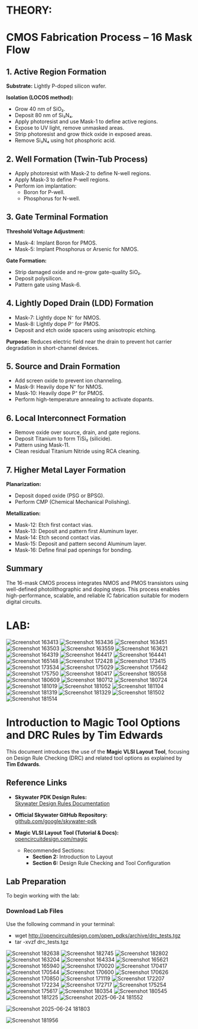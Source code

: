 # THEORY:
# CMOS Fabrication Process – 16 Mask Flow
## 1. Active Region Formation

**Substrate:** Lightly P-doped silicon wafer.

**Isolation (LOCOS method):**
- Grow 40 nm of SiO₂.
- Deposit 80 nm of Si₃N₄.
- Apply photoresist and use Mask-1 to define active regions.
- Expose to UV light, remove unmasked areas.
- Strip photoresist and grow thick oxide in exposed areas.
- Remove Si₃N₄ using hot phosphoric acid.

## 2. Well Formation (Twin-Tub Process)

- Apply photoresist with Mask-2 to define N-well regions.
- Apply Mask-3 to define P-well regions.
- Perform ion implantation:
  - Boron for P-well.
  - Phosphorus for N-well.

## 3. Gate Terminal Formation

**Threshold Voltage Adjustment:**
- Mask-4: Implant Boron for PMOS.
- Mask-5: Implant Phosphorus or Arsenic for NMOS.

**Gate Formation:**
- Strip damaged oxide and re-grow gate-quality SiO₂.
- Deposit polysilicon.
- Pattern gate using Mask-6.

## 4. Lightly Doped Drain (LDD) Formation

- Mask-7: Lightly dope N⁻ for NMOS.
- Mask-8: Lightly dope P⁻ for PMOS.
- Deposit and etch oxide spacers using anisotropic etching.

**Purpose:** Reduces electric field near the drain to prevent hot carrier degradation in short-channel devices.

## 5. Source and Drain Formation

- Add screen oxide to prevent ion channeling.
- Mask-9: Heavily dope N⁺ for NMOS.
- Mask-10: Heavily dope P⁺ for PMOS.
- Perform high-temperature annealing to activate dopants.

## 6. Local Interconnect Formation

- Remove oxide over source, drain, and gate regions.
- Deposit Titanium to form TiSi₂ (silicide).
- Pattern using Mask-11.
- Clean residual Titanium Nitride using RCA cleaning.

## 7. Higher Metal Layer Formation

**Planarization:**
- Deposit doped oxide (PSG or BPSG).
- Perform CMP (Chemical Mechanical Polishing).

**Metallization:**
- Mask-12: Etch first contact vias.
- Mask-13: Deposit and pattern first Aluminum layer.
- Mask-14: Etch second contact vias.
- Mask-15: Deposit and pattern second Aluminum layer.
- Mask-16: Define final pad openings for bonding.

## Summary

The 16-mask CMOS process integrates NMOS and PMOS transistors using well-defined photolithographic and doping steps. This process enables high-performance, scalable, and reliable IC fabrication suitable for modern digital circuits.


# LAB:
![Screenshot 163413](https://raw.githubusercontent.com/GNarendraVarma/VSDNASSCOM---Digital-VLSI-SoC-design-and-planning/master/3/Screenshot%202025-06-23%20163413.png)
![Screenshot 163436](https://raw.githubusercontent.com/GNarendraVarma/VSDNASSCOM---Digital-VLSI-SoC-design-and-planning/master/3/Screenshot%202025-06-23%20163436.png)
![Screenshot 163451](https://raw.githubusercontent.com/GNarendraVarma/VSDNASSCOM---Digital-VLSI-SoC-design-and-planning/master/3/Screenshot%202025-06-23%20163451.png)
![Screenshot 163503](https://raw.githubusercontent.com/GNarendraVarma/VSDNASSCOM---Digital-VLSI-SoC-design-and-planning/master/3/Screenshot%202025-06-23%20163503.png)
![Screenshot 163559](https://raw.githubusercontent.com/GNarendraVarma/VSDNASSCOM---Digital-VLSI-SoC-design-and-planning/master/3/Screenshot%202025-06-23%20163559.png)
![Screenshot 163621](https://raw.githubusercontent.com/GNarendraVarma/VSDNASSCOM---Digital-VLSI-SoC-design-and-planning/master/3/Screenshot%202025-06-23%20163621.png)
![Screenshot 164319](https://raw.githubusercontent.com/GNarendraVarma/VSDNASSCOM---Digital-VLSI-SoC-design-and-planning/master/3/Screenshot%202025-06-23%20164319.png)
![Screenshot 164417](https://raw.githubusercontent.com/GNarendraVarma/VSDNASSCOM---Digital-VLSI-SoC-design-and-planning/master/3/Screenshot%202025-06-23%20164417.png)
![Screenshot 164441](https://raw.githubusercontent.com/GNarendraVarma/VSDNASSCOM---Digital-VLSI-SoC-design-and-planning/master/3/Screenshot%202025-06-23%20164441.png)
![Screenshot 165148](https://raw.githubusercontent.com/GNarendraVarma/VSDNASSCOM---Digital-VLSI-SoC-design-and-planning/master/3/Screenshot%202025-06-23%20165148.png)
![Screenshot 172428](https://raw.githubusercontent.com/GNarendraVarma/VSDNASSCOM---Digital-VLSI-SoC-design-and-planning/master/3/Screenshot%202025-06-23%20172428.png)
![Screenshot 173415](https://raw.githubusercontent.com/GNarendraVarma/VSDNASSCOM---Digital-VLSI-SoC-design-and-planning/master/3/Screenshot%202025-06-23%20173415.png)
![Screenshot 173534](https://raw.githubusercontent.com/GNarendraVarma/VSDNASSCOM---Digital-VLSI-SoC-design-and-planning/master/3/Screenshot%202025-06-23%20173534.png)
![Screenshot 175029](https://raw.githubusercontent.com/GNarendraVarma/VSDNASSCOM---Digital-VLSI-SoC-design-and-planning/master/3/Screenshot%202025-06-23%20175029.png)
![Screenshot 175642](https://raw.githubusercontent.com/GNarendraVarma/VSDNASSCOM---Digital-VLSI-SoC-design-and-planning/master/3/Screenshot%202025-06-23%20175642.png)
![Screenshot 175750](https://raw.githubusercontent.com/GNarendraVarma/VSDNASSCOM---Digital-VLSI-SoC-design-and-planning/master/3/Screenshot%202025-06-23%20175750.png)
![Screenshot 180417](https://raw.githubusercontent.com/GNarendraVarma/VSDNASSCOM---Digital-VLSI-SoC-design-and-planning/master/3/Screenshot%202025-06-23%20180417.png)
![Screenshot 180558](https://raw.githubusercontent.com/GNarendraVarma/VSDNASSCOM---Digital-VLSI-SoC-design-and-planning/master/3/Screenshot%202025-06-23%20180558.png)
![Screenshot 180609](https://raw.githubusercontent.com/GNarendraVarma/VSDNASSCOM---Digital-VLSI-SoC-design-and-planning/master/3/Screenshot%202025-06-23%20180609.png)
![Screenshot 180712](https://raw.githubusercontent.com/GNarendraVarma/VSDNASSCOM---Digital-VLSI-SoC-design-and-planning/master/3/Screenshot%202025-06-23%20180712.png)
![Screenshot 180724](https://raw.githubusercontent.com/GNarendraVarma/VSDNASSCOM---Digital-VLSI-SoC-design-and-planning/master/3/Screenshot%202025-06-23%20180724.png)
![Screenshot 181019](https://raw.githubusercontent.com/GNarendraVarma/VSDNASSCOM---Digital-VLSI-SoC-design-and-planning/master/3/Screenshot%202025-06-23%20181019.png)
![Screenshot 181052](https://raw.githubusercontent.com/GNarendraVarma/VSDNASSCOM---Digital-VLSI-SoC-design-and-planning/master/3/Screenshot%202025-06-23%20181052.png)
![Screenshot 181104](https://raw.githubusercontent.com/GNarendraVarma/VSDNASSCOM---Digital-VLSI-SoC-design-and-planning/master/3/Screenshot%202025-06-23%20181104.png)
![Screenshot 181319](https://raw.githubusercontent.com/GNarendraVarma/VSDNASSCOM---Digital-VLSI-SoC-design-and-planning/master/3/Screenshot%202025-06-23%20181319.png)
![Screenshot 181329](https://raw.githubusercontent.com/GNarendraVarma/VSDNASSCOM---Digital-VLSI-SoC-design-and-planning/master/3/Screenshot%202025-06-23%20181329.png)
![Screenshot 181502](https://raw.githubusercontent.com/GNarendraVarma/VSDNASSCOM---Digital-VLSI-SoC-design-and-planning/master/3/Screenshot%202025-06-23%20181502.png)
![Screenshot 181514](https://raw.githubusercontent.com/GNarendraVarma/VSDNASSCOM---Digital-VLSI-SoC-design-and-planning/master/3/Screenshot%202025-06-23%20181514.png)
# Introduction to Magic Tool Options and DRC Rules by Tim Edwards

This document introduces the use of the **Magic VLSI Layout Tool**, focusing on Design Rule Checking (DRC) and related tool options as explained by **Tim Edwards**.

## Reference Links

- **Skywater PDK Design Rules:**  
  [Skywater Design Rules Documentation](https://skywater-pdk.readthedocs.io/en/main/rules/periphery.html)

- **Official Skywater GitHub Repository:**  
  [github.com/google/skywater-pdk](https://github.com/google/skywater-pdk)

- **Magic VLSI Layout Tool (Tutorial & Docs):**  
  [opencircuitdesign.com/magic](https://opencircuitdesign.com/magic)

  - Recommended Sections:  
    - **Section 2:** Introduction to Layout  
    - **Section 6:** Design Rule Checking and Tool Configuration

## Lab Preparation

To begin working with the lab:

### Download Lab Files

Use the following command in your terminal:

- wget http://opencircuitdesign.com/open_pdks/archive/drc_tests.tgz
- tar -xvzf drc_tests.tgz


![Screenshot 182638](https://raw.githubusercontent.com/GNarendraVarma/VSDNASSCOM---Digital-VLSI-SoC-design-and-planning/master/3/Screenshot%202025-06-23%20182638.png)
![Screenshot 182745](https://raw.githubusercontent.com/GNarendraVarma/VSDNASSCOM---Digital-VLSI-SoC-design-and-planning/master/3/Screenshot%202025-06-23%20182745.png)
![Screenshot 182802](https://raw.githubusercontent.com/GNarendraVarma/VSDNASSCOM---Digital-VLSI-SoC-design-and-planning/master/3/Screenshot%202025-06-23%20182802.png)
![Screenshot 163204](https://raw.githubusercontent.com/GNarendraVarma/VSDNASSCOM---Digital-VLSI-SoC-design-and-planning/master/3/Screenshot%202025-06-24%20163204.png)
![Screenshot 164334](https://raw.githubusercontent.com/GNarendraVarma/VSDNASSCOM---Digital-VLSI-SoC-design-and-planning/master/3/Screenshot%202025-06-24%20164334.png)
![Screenshot 165621](https://raw.githubusercontent.com/GNarendraVarma/VSDNASSCOM---Digital-VLSI-SoC-design-and-planning/master/3/Screenshot%202025-06-24%20165621.png)
![Screenshot 165940](https://raw.githubusercontent.com/GNarendraVarma/VSDNASSCOM---Digital-VLSI-SoC-design-and-planning/master/3/Screenshot%202025-06-24%20165940.png)
![Screenshot 170020](https://raw.githubusercontent.com/GNarendraVarma/VSDNASSCOM---Digital-VLSI-SoC-design-and-planning/master/3/Screenshot%202025-06-24%20170020.png)
![Screenshot 170417](https://raw.githubusercontent.com/GNarendraVarma/VSDNASSCOM---Digital-VLSI-SoC-design-and-planning/master/3/Screenshot%202025-06-24%20170417.png)
![Screenshot 170544](https://raw.githubusercontent.com/GNarendraVarma/VSDNASSCOM---Digital-VLSI-SoC-design-and-planning/master/3/Screenshot%202025-06-24%20170544.png)
![Screenshot 170600](https://raw.githubusercontent.com/GNarendraVarma/VSDNASSCOM---Digital-VLSI-SoC-design-and-planning/master/3/Screenshot%202025-06-24%20170600.png)
![Screenshot 170626](https://raw.githubusercontent.com/GNarendraVarma/VSDNASSCOM---Digital-VLSI-SoC-design-and-planning/master/3/Screenshot%202025-06-24%20170626.png)
![Screenshot 170850](https://raw.githubusercontent.com/GNarendraVarma/VSDNASSCOM---Digital-VLSI-SoC-design-and-planning/master/3/Screenshot%202025-06-24%20170850.png)
![Screenshot 171119](https://raw.githubusercontent.com/GNarendraVarma/VSDNASSCOM---Digital-VLSI-SoC-design-and-planning/master/3/Screenshot%202025-06-24%20171119.png)
![Screenshot 172207](https://raw.githubusercontent.com/GNarendraVarma/VSDNASSCOM---Digital-VLSI-SoC-design-and-planning/master/3/Screenshot%202025-06-24%20172207.png)
![Screenshot 172234](https://raw.githubusercontent.com/GNarendraVarma/VSDNASSCOM---Digital-VLSI-SoC-design-and-planning/master/3/Screenshot%202025-06-24%20172234.png)
![Screenshot 172717](https://raw.githubusercontent.com/GNarendraVarma/VSDNASSCOM---Digital-VLSI-SoC-design-and-planning/master/3/Screenshot%202025-06-24%20172717.png)
![Screenshot 175254](https://raw.githubusercontent.com/GNarendraVarma/VSDNASSCOM---Digital-VLSI-SoC-design-and-planning/master/3/Screenshot%202025-06-24%20175254.png)
![Screenshot 175617](https://raw.githubusercontent.com/GNarendraVarma/VSDNASSCOM---Digital-VLSI-SoC-design-and-planning/master/3/Screenshot%202025-06-24%20175617.png)
![Screenshot 180354](https://raw.githubusercontent.com/GNarendraVarma/VSDNASSCOM---Digital-VLSI-SoC-design-and-planning/master/3/Screenshot%202025-06-24%20180354.png)
![Screenshot 180545](https://raw.githubusercontent.com/GNarendraVarma/VSDNASSCOM---Digital-VLSI-SoC-design-and-planning/master/3/Screenshot%202025-06-24%20180545.png)
![Screenshot 181225](https://raw.githubusercontent.com/GNarendraVarma/VSDNASSCOM---Digital-VLSI-SoC-design-and-planning/master/3/Screenshot%202025-06-24%20181225.png)
![Screenshot 2025-06-24 181552](https://github.com/user-attachments/assets/6776edc5-2ec0-4e7a-a2a2-601e7032bd00)

![Screenshot 2025-06-24 181803](https://github.com/user-attachments/assets/e98e3545-7288-4243-8fbf-db8ca656f559)

![Screenshot 181956](https://raw.githubusercontent.com/GNarendraVarma/VSDNASSCOM---Digital-VLSI-SoC-design-and-planning/master/3/Screenshot%202025-06-24%20181956.png)
